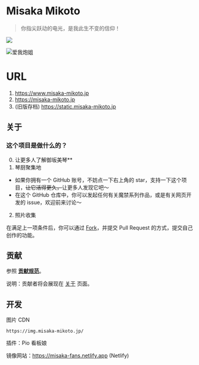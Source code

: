# Misaka Mikoto

> 你指尖跃动的电光，是我此生不变的信仰！

<a href="https://github.com/misaka-fans/misaka-fans.github.io" target="_blank"><img src="https://img.shields.io/github/stars/misaka-fans/misaka-fans.github.io" /></a>

![爱我炮姐](https://github.com/shbwb/misaka/blob/main/pic/0EE7D24A-F64D-4818-AEE8-E5C83A5696B3.jpeg)

# URL

1. https://www.misaka-mikoto.jp
2. https://misaka-mikoto.jp
3. (旧版存档) https://static.misaka-mikoto.jp

## 关于

### 这个项目是做什么的？

0. 让更多人了解御坂美琴\*\*
1. 琴厨聚集地

- 如果你拥有一个 GitHub 账号，不妨点一下右上角的 star，支持一下这个项目，<del>让它活得更久，</del>让更多人发现它吧～
- 在这个 GitHub 仓库中，你可以发起任何有关魔禁系列作品，或是有关网页开发的 issue，欢迎前来讨论～

2. 照片收集

在满足上一项条件后，你可以通过 [Fork](https://github.com/misaka-fans-photos/misaka-fans-photos.github.io/fork)，并提交 Pull Request 的方式，提交自己创作的功能。

## 贡献

参照 **[贡献规范](./CONTRIBUTING_SPEC.md)**。

说明：贡献者将会展现在 [关于](https://misaka-mikoto.jp/about) 页面。

## 开发

图片 CDN

```
https://img.misaka-mikoto.jp/
```

插件：Pio 看板娘

镜像网站：https://misaka-fans.netlify.app
(Netlify)
